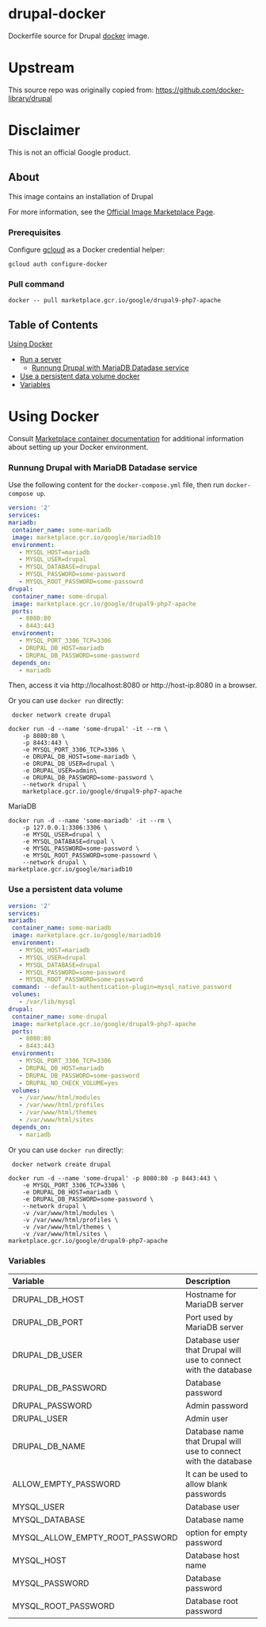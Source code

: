drupal-docker
============

Dockerfile source for Drupal [docker](https://docker.io) image.

# Upstream

This source repo was originally copied from:
https://github.com/docker-library/drupal


# Disclaimer

This is not an official Google product.

## About
This image contains an installation of Drupal

For more information, see the
[Official Image Marketplace Page](https://console.cloud.google.com/marketplace/product/google/drupal).

### Prerequisites

Configure [gcloud](https://cloud.google.com/sdk/gcloud/) as a Docker credential helper:

```shell
gcloud auth configure-docker
```
### Pull command

```shell
docker -- pull marketplace.gcr.io/google/drupal9-php7-apache
```
## Table of Contents

 [Using Docker](#using-docker)
  * [Run a  server](#run-a-activemq-server-docker)
    * [Runnung Drupal with MariaDB Datadase service](#Runnung-Drupal-with-MariaDB-Datadase-service)
  * [Use a persistent data volume docker](#Use-a-persistent-data-volume)
  * [Variables](#Variables)

# Using Docker

Consult [Marketplace container documentation](https://cloud.google.com/marketplace/docs/container-images)
for additional information about setting up your Docker environment.

### <a name="Runnung-Drupal-with-MariaDB-Datadase-service"></a>Runnung Drupal with MariaDB Datadase service 
 
 Use the following content for the `docker-compose.yml` file, then run `docker-compose up`.

 ```yaml                                                                     
version: '2'
services:
 mariadb:
  container_name: some-mariadb
  image: marketplace.gcr.io/google/mariadb10
  environment:
    - MYSQL_HOST=mariadb
    - MYSQL_USER=drupal
    - MYSQL_DATABASE=drupal
    - MYSQL_PASSWORD=some-password
    - MYSQL_ROOT_PASSWORD=some-passowrd
 drupal:
  container_name: some-drupal
  image: marketplace.gcr.io/google/drupal9-php7-apache
  ports:
    - 8080:80
    - 8443:443
  environment:  
    - MYSQL_PORT_3306_TCP=3306
    - DRUPAL_DB_HOST=mariadb
    - DRUPAL_DB_PASSWORD=some-password
  depends_on:
    - mariadb
```
 Then, access it via http://localhost:8080 or http://host-ip:8080 in a browser.
 
Or you can use `docker run` directly:

```
 docker network create drupal
```

```shell
docker run -d --name 'some-drupal' -it --rm \
    -p 8080:80 \
    -p 8443:443 \
    -e MYSQL_PORT_3306_TCP=3306 \
    -e DRUPAL_DB_HOST=some-mariadb \
    -e DRUPAL_DB_USER=drupal \
    -e DRUPAL_USER=admin\
    -e DRUPAL_DB_PASSWORD=some-password \
    --network drupal \
    marketplace.gcr.io/google/drupal9-php7-apache
```
MariaDB

```shell
docker run -d --name 'some-mariadb' -it --rm \
    -p 127.0.0.1:3306:3306 \
    -e MYSQL_USER=drupal \
    -e MYSQL_DATABASE=drupal \
    -e MYSQL_PASSWORD=some-password \
    -e MYSQL_ROOT_PASSWORD=some-passowrd \
    --network drupal \
marketplace.gcr.io/google/mariadb10
```
 
 
 ### <a name="use-a-persistent-data-volume-docker"></a>Use a persistent data volume
 ```yaml  
 version: '2'
services:
 mariadb:
  container_name: some-mariadb
  image: marketplace.gcr.io/google/mariadb10
  environment:
    - MYSQL_HOST=mariadb
    - MYSQL_USER=drupal
    - MYSQL_DATABASE=drupal
    - MYSQL_PASSWORD=some-password
    - MYSQL_ROOT_PASSWORD=some-password
  command: --default-authentication-plugin=mysql_native_password
  volumes:
    - /var/lib/mysql
 drupal:
  container_name: some-drupal
  image: marketplace.gcr.io/google/drupal9-php7-apache
  ports:
    - 8080:80
    - 8443:443
  environment: 
    - MYSQL_PORT_3306_TCP=3306
    - DRUPAL_DB_HOST=mariadb
    - DRUPAL_DB_PASSWORD=some-password
    - DRUPAL_NO_CHECK_VOLUME=yes
  volumes:
    - /var/www/html/modules
    - /var/www/html/profiles
    - /var/www/html/themes
    - /var/www/html/sites
  depends_on:
    - mariadb
```

Or you can use `docker run` directly:
```
 docker network create drupal
```
```shell
docker run -d --name 'some-drupal' -p 8080:80 -p 8443:443 \
    -e MYSQL_PORT_3306_TCP=3306 \
    -e DRUPAL_DB_HOST=mariadb \
    -e DRUPAL_DB_PASSWORD=some-password \
    --network drupal \
    -v /var/www/html/modules \
    -v /var/www/html/profiles \ 
    -v /var/www/html/themes \
    -v /var/www/html/sites \
marketplace.gcr.io/google/drupal9-php7-apache
```

 ### <a name="Variables"></a>Variables

 | **Variable** | **Description** |
|:-------------|:----------------|
|DRUPAL_DB_HOST | Hostname for MariaDB server|
|DRUPAL_DB_PORT | Port used by MariaDB server|
|DRUPAL_DB_USER | Database user that Drupal will use to connect with the database|
|DRUPAL_DB_PASSWORD| Database password|
|DRUPAL_PASSWORD|Admin password|
|DRUPAL_USER|Admin user|
|DRUPAL_DB_NAME | Database name that Drupal will use to connect with the database|
|ALLOW_EMPTY_PASSWORD | It can be used to allow blank passwords|
|MYSQL_USER | Database user|
|MYSQL_DATABASE | Database name|
|MYSQL_ALLOW_EMPTY_ROOT_PASSWORD|option for empty password| 
|MYSQL_HOST|Database host name|
|MYSQL_PASSWORD|Database password|
|MYSQL_ROOT_PASSWORD| Database root password|
 


